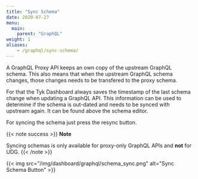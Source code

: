```yaml
---
title: "Sync Schema"
date: 2020-07-27
menu:
  main:
    parent: "GraphQL"
weight: 1
aliases:
    - /graphql/sync-schema/
---
```


A GraphQL Proxy API keeps an own copy of the upstream GraphQL schema. This also means that when the upstream GraphQL schema changes, those changes needs to be transfered to
the proxy schema.

For that the Tyk Dashboard always saves the timestamp of the last schema change when updating a GraphQL API. This information can be used to determine if the schema is out-dated and needs
to be synced with upstream again. It can be found above the schema editor.

For syncing the schema just press the resync button.

{{< note success >}}
**Note**  

Syncing schemas is only available for proxy-only GraphQL APIs and **not** for UDG.
{{< /note >}}

 {{< img src="/img/dashboard/graphql/schema_sync.png" alt="Sync Schema Button" >}}
